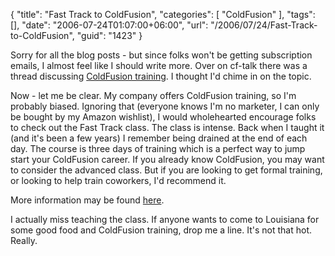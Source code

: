{
	"title": "Fast Track to ColdFusion",
	"categories": [
		"ColdFusion"
	],
	"tags": [],
	"date": "2006-07-24T01:07:00+06:00",
	"url": "/2006/07/24/Fast-Track-to-ColdFusion",
	"guid": "1423"
}

Sorry for all the blog posts - but since folks won't be getting subscription emails, I almost feel like I should write more. Over on cf-talk there was a thread discussing <a href="http://www.houseoffusion.com/cf_lists/message.cfm/forumid:4/messageid:247183">ColdFusion training</a>. I thought I'd chime in on the topic. 

Now - let me be clear. My company offers ColdFusion training, so I'm probably biased. Ignoring that (everyone knows I'm no marketer, I can only be bought by my Amazon wishlist), I would wholehearted encourage folks to check out the Fast Track class. The class is intense. Back when I taught it (and it's been a few years) I remember being drained at the end of each day. The course is three days of training which is a perfect way to jump start your ColdFusion career. If you already know ColdFusion, you may want to consider the advanced class. But if you are looking to get formal training, or looking to help train coworkers, I'd recommend it. 

More information may be found <a href="http://www.adobe.com/support/training/instructor_led_curriculum/fast_track_cfmx.html">here</a>.

I actually miss teaching the class. If anyone wants to come to Louisiana for some good food and ColdFusion training, drop me a line. It's not that hot. Really.